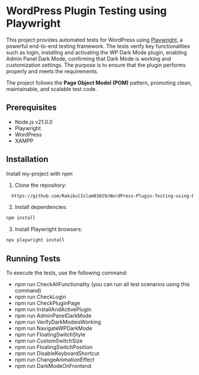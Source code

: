 
# WordPress Plugin Testing using Playwright

This project provides automated tests for WordPress using [Playwright](https://playwright.dev/), a powerful end-to-end testing framework. The tests verify key functionalities such as login, installing and activating the WP Dark Mode plugin, enabling Admin Panel Dark Mode, confirming that Dark Mode is working and customization settings. The purpose is to ensure that the plugin performs properly and meets the requirements.

The project follows the **Page Object Model (POM)** pattern, promoting clean, maintainable, and scalable test code.
## Prerequisites

* Node.js v21.0.0
* Playwright
* WordPress
* XAMPP
## Installation

Install my-project with npm
1. Clone the repository:
```bash
  https://github.com/RakibulIslam03029/WordPress-Plugin-Testing-using-Playwright.git

```
2. Install dependencies:
```bash
npm install

```
3. Install Playwright browsers:
```bash
npx playwright install

```
## Running Tests

To execute the tests, use the following command:

  * npm run CheckAllFunctionality (you can run all test scenarios using this command)
  * npm run CheckLogin
  * npm run CheckPluginPage
  * npm run InstallAndActivePlugin
  * npm run AdminPanelDarkMode
  * npm run VerifyDarkModeisWorking
  * npm run NavigateWPDarkMode
  * npm run FloatingSwitchStyle
  * npm run CustomSwitchSize
  * npm run FloatingSwitchPosition
  * npm run DisableKeyboardShortcut
  * npm run ChangeAnimationEffect
  * npm run DarkModeOnFrontend
  


